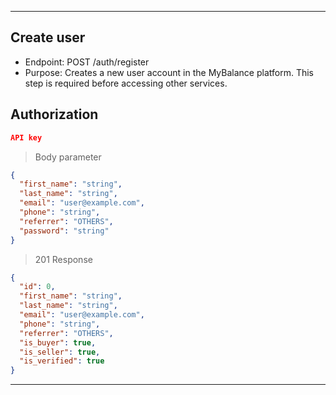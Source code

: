 
----------------------------------------------------------------------------------
## Create user
* Endpoint: POST /auth/register
* Purpose: Creates a new user account in the MyBalance platform. This step is required before accessing other services.

## Authorization
```json
API key
```

> Body parameter

```json
{
  "first_name": "string",
  "last_name": "string",
  "email": "user@example.com",
  "phone": "string",
  "referrer": "OTHERS",
  "password": "string"
}
```

> 201 Response

```json
{
  "id": 0,
  "first_name": "string",
  "last_name": "string",
  "email": "user@example.com",
  "phone": "string",
  "referrer": "OTHERS",
  "is_buyer": true,
  "is_seller": true,
  "is_verified": true
}
```
----------------------------------------------------------------------------------